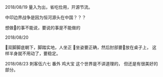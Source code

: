 
2018/08/19
量入为出，省吃俭用，开源节流。

中印边界战争是因为恒河源头在中国？？？

想做的事不能说，要说的事是不能做的

2018/08/20

双脚脚底朝下，脚踏实地，人坐正
坐姿要正确，然后肘部要放在桌子上，
这样半身就不用动了，要稳定。

2018/08/23
刺客伍六七 番外 鸡大宝
这个世界是不讲道理的，
但还是有很美好的部分。

